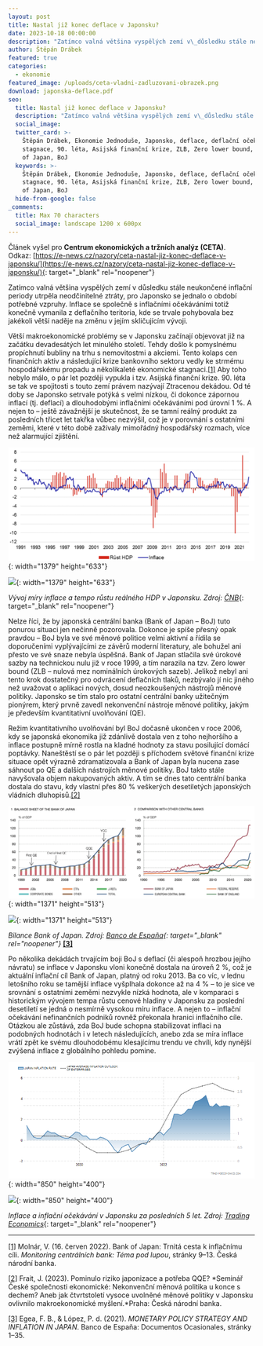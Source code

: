```yaml
---
layout: post
title: Nastal již konec deflace v Japonsku?
date: 2023-10-18 00:00:00
description: "Zatímco valná většina vyspělých zemí v\_důsledku stále neukončené inflační periody utrpěla neodčinitelné ztráty, pro Japonsko se jednalo o období potřebné vzpruhy.  Co stojí za dekády trvající deflací v Japonsku?"
author: Štěpán Drábek
featured: true
categories:
  - ekonomie
featured_image: /uploads/ceta-vladni-zadluzovani-obrazek.png
download: japonska-deflace.pdf
seo:
  title: Nastal již konec deflace v Japonsku?
  description: "Zatímco valná většina vyspělých zemí v\_důsledku stále neukončené inflační periody utrpěla neodčinitelné ztráty, pro Japonsko se jednalo o období potřebné vzpruhy.  Co stojí za dekády trvající deflací v Japonsku?"
  social_image:
  twitter_card: >-
    Štěpán Drábek, Ekonomie Jednoduše, Japonsko, deflace, deflační očekávání,
    stagnace, 90. léta, Asijská finanční krize, ZLB, Zero lower bound, QE, Bank
    of Japan, BoJ
  keywords: >-
    Štěpán Drábek, Ekonomie Jednoduše, Japonsko, deflace, deflační očekávání,
    stagnace, 90. léta, Asijská finanční krize, ZLB, Zero lower bound, QE, Bank
    of Japan, BoJ
  hide-from-google: false
_comments:
  title: Max 70 characters
  social_image: landscape 1200 x 600px
---
```

Článek vyšel pro&nbsp;**Centrum ekonomických a tržních analýz (CETA)**. Odkaz:&nbsp;[https://e-news.cz/nazory/ceta-nastal-jiz-konec-deflace-v-japonsku/](https://e-news.cz/nazory/ceta-nastal-jiz-konec-deflace-v-japonsku/){: target="_blank" rel="noopener"}

Zatímco valná většina vyspělých zemí v důsledku stále neukončené inflační periody utrpěla neodčinitelné ztráty, pro Japonsko se jednalo o období potřebné vzpruhy. Inflace se společně s inflačními očekáváními totiž konečně vymanila z deflačního teritoria, kde se trvale pohybovala bez jakékoli větší naděje na změnu v jejím skličujícím vývoji.

Větší makroekonomické problémy se v Japonsku začínají objevovat již na začátku devadesátých let minulého století. Tehdy došlo k pomyslnému propíchnutí bubliny na trhu s nemovitostmi a akciemi. Tento kolaps cen finančních aktiv a následující krize bankovního sektoru vedly ke strmému hospodářskému propadu a několikaleté ekonomické stagnaci.[\[1\]](#_ftn1) Aby toho nebylo málo, o pár let později vypukla i tzv. Asijská finanční krize. 90. léta se tak ve spojitosti s touto zemí právem nazývají Ztracenou dekádou. Od té doby se Japonsko setrvale potýká s velmi nízkou, či dokonce zápornou inflací (tj. deflací) a dlouhodobými inflačními očekáváními pod úrovní 1 %. A nejen to – ještě závažnější je skutečnost, že se tamní reálný produkt za posledních třicet let takřka vůbec nezvýšil, což je v porovnání s ostatními zeměmi, které v této době zažívaly mimořádný hospodářský rozmach, více než alarmující zjištění.



![](/uploads/vyvoj-inflace-a-hdp-v-japonsku-1.png){: width="1379" height="633"}

![](blob:https://app.cloudcannon.com/1dbd6e01-6955-4668-8f47-3fd111767245){: width="1379" height="633"}

*Vývoj míry inflace a tempo růstu reálného HDP v Japonsku. Zdroj:* [*ČNB*](https://www.cnb.cz/cs/o_cnb/cnblog/Bank-of-Japan-Trnita-cesta-k-inflacnimu-cili/){: target="_blank" rel="noopener"}

Nelze říci, že by japonská centrální banka (Bank of Japan – BoJ) tuto ponurou situaci jen nečinně pozorovala. Dokonce je spíše přesný opak pravdou – BoJ byla ve své měnové politice velmi aktivní a řídila se doporučeními vyplývajícími ze závěrů moderní literatury, ale bohužel ani přesto ve své snaze nebyla úspěšná. Bank of Japan stlačila své úrokové sazby na technickou nulu již v roce 1999, a tím narazila na tzv. Zero lower bound (ZLB – nulová mez nominálních úrokových sazeb). Jelikož nebyl ani tento krok dostatečný pro odvrácení deflačních tlaků, nezbývalo jí nic jiného než uvažovat o aplikaci nových, dosud neozkoušených nástrojů měnové politiky. Japonsko se tím stalo pro ostatní centrální banky užitečným pionýrem, který prvně zavedl nekonvenční nástroje měnové politiky, jakým je především kvantitativní uvolňování (QE).

Režim kvantitativního uvolňování byl BoJ dočasně ukončen v roce 2006, kdy se japonská ekonomika již zdánlivě dostala ven z toho nejhoršího a inflace postupně mírně rostla na kladné hodnoty za stavu posilující domácí poptávky. Naneštěstí se o pár let později s příchodem světové finanční krize situace opět výrazně zdramatizovala a Bank of Japan byla nucena zase sáhnout po QE a dalších nástrojích měnové politiky. BoJ takto stále navyšovala objem nakupovaných aktiv. A tím se dnes tato centrální banka dostala do stavu, kdy vlastní přes 80 % veškerých desetiletých japonských vládních dluhopisů.[\[2\]](#_ftn2)



![](/uploads/boj-balance-sheet-struktura-1.png){: width="1371" height="513"}

![](blob:https://app.cloudcannon.com/0fd6c669-ff01-4019-b775-64f8be62d3e8){: width="1371" height="513"}

*Bilance Bank of Japan. Zdroj:* *[Banco de España](https://www.bde.es/f/webbde/SES/Secciones/Publicaciones/PublicacionesSeriadas/DocumentosOcasionales/21/Files/do2116e.pdf){: target="_blank" rel="noopener"}*&nbsp;[**\[3\]**](#_ftn3)

Po několika dekádách trvajícím boji BoJ s deflací (či alespoň hrozbou jejího návratu) se inflace v Japonsku vloni konečně dostala na úroveň 2 %, což je aktuální inflační cíl Bank of Japan, platný od roku 2013. Ba co víc, v lednu letošního roku se tamější inflace vyšplhala dokonce až na 4 % – to je sice ve srovnání s ostatními zeměmi nezvykle nízká hodnota, ale v komparaci s historickým vývojem tempa růstu cenové hladiny v Japonsku za poslední desetiletí se jedná o nesmírně vysokou míru inflace. A nejen to – inflační očekávání nefinančních podniků rovněž překonala hranici inflačního cíle. Otázkou ale zůstává, zda BoJ bude schopna stabilizovat inflaci na podobných hodnotách i v letech následujících, anebo zda se míra inflace vrátí zpět ke svému dlouhodobému klesajícímu trendu ve chvíli, kdy nynější zvýšená inflace z globálního pohledu pomine.



![](/uploads/japan-inflation-cpi-1.png){: width="850" height="400"}

![](blob:https://app.cloudcannon.com/5d8bc443-cb97-46aa-bd4d-062e1dfac734){: width="850" height="400"}

*Inflace a inflační očekávání v Japonsku za posledních 5 let. Zdroj:* [*Trading Economics*](https://tradingeconomics.com/japan/inflation-cpi){: target="_blank" rel="noopener"}

---

[\[1\]](applewebdata://39D8A155-78C2-4C2D-B3A9-86A67D6A75A2#_ftnref1) Molnár, V. (16. červen 2022). Bank of Japan: Trnitá cesta k inflačnímu cíli. *Monitoring centrálních bank: Téma pod lupou*, stránky 9–13. Česká národní banka.

[\[2\]](applewebdata://39D8A155-78C2-4C2D-B3A9-86A67D6A75A2#_ftnref2) Frait, J. (2023). Pominulo riziko japonizace a potřeba QQE? *Seminář České společnosti ekonomické: Nekonvenční měnová politika u konce s dechem? Aneb jak čtvrtstoletí vysoce uvolněné měnové politiky v Japonsku ovlivnilo makroekonomické myšlení.*Praha: Česká národní banka.

[\[3\]](applewebdata://39D8A155-78C2-4C2D-B3A9-86A67D6A75A2#_ftnref3) Egea, F. B., & López, P. d. (2021). *MONETARY POLICY STRATEGY AND INFLATION IN JAPAN*. Banco de España: Documentos Ocasionales, stránky 1–35.